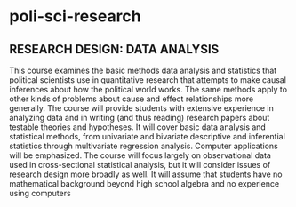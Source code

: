 # poli-sci-research

## RESEARCH DESIGN: DATA ANALYSIS 
This course examines the basic methods data analysis and statistics that political scientists use in quantitative research that attempts to make causal inferences about how the political world works. The same methods apply to other kinds of problems about cause and effect relationships more generally. The course will provide students with extensive experience in analyzing data and in writing (and thus reading) research papers about testable theories and hypotheses. It will cover basic data analysis and statistical methods, from univariate and bivariate descriptive and inferential statistics through multivariate regression analysis. Computer applications will be emphasized. The course will focus largely on observational data used in cross-sectional statistical analysis, but it will consider issues of research design more broadly as well. It will assume that students have no mathematical background beyond high school algebra and no experience using computers
